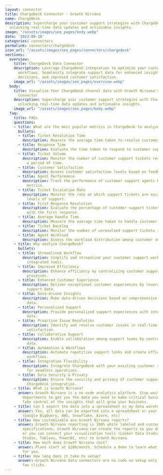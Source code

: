 ```yaml
---
layout: connector
title: ChargeDesk Connector - Growth Nirvana
name: ChargeDesk
description: Supercharge your customer support strategies with ChargeDesk integration,
  unlocking real-time data updates and actionable insights.
image: "/assets/images/seo_pages/body.webp"
date: '2023-08-18'
categories: connectors
permalink: connectors/chargedesk
icon_url: "/assets/images/seo_pages/connectors/chargedesk"
sections:
  overview:
    title: ChargeDesk Data Connector
    description: Leverage ChargeDesk integration to optimize your customer support
      workflows. Seamlessly integrate support data for enhanced insights, informed
      decisions, and improved customer satisfaction.
    image_url: "/assets/images/seo_pages/overview.webp"
  body:
    title: Visualize Your ChargeDesk channel data with Growth Nirvana's ChargeDesk
      Connector
    description: Supercharge your customer support strategies with ChargeDesk integration,
      unlocking real-time data updates and actionable insights.
    image_url: "/assets/images/seo_pages/body.webp"
  faq:
    title: FAQs
    questions:
    - title: What are the most popular metrics in ChargeDesk to analyze?
      bullets:
      - title: Ticket Resolution Time
        description: Measure the average time taken to resolve customer support tickets.
      - title: Response Time
        description: Evaluate the time taken to respond to customer support inquiries.
      - title: Ticket Volume
        description: Monitor the number of customer support tickets received over
          a period of time.
      - title: Customer Satisfaction
        description: Assess customer satisfaction levels based on feedback and ratings.
      - title: Agent Performance
        description: Track the performance of customer support agents based on key
          metrics.
      - title: Ticket Escalation Rate
        description: Monitor the rate at which support tickets are escalated to higher
          levels of support.
      - title: First Response Resolution
        description: Evaluate the percentage of customer support tickets resolved
          with the first response.
      - title: Average Handle Time
        description: Measure the average time taken to handle customer support interactions.
      - title: Ticket Backlog
        description: Monitor the number of unresolved support tickets in the backlog.
      - title: Agent Workload
        description: Assess the workload distribution among customer support agents.
    - title: Why analyze ChargeDesk?
      bullets:
      - title: Streamlined Workflow
        description: Simplify and streamline your customer support workflows with
          integrated tools.
      - title: Improved Efficiency
        description: Enhance efficiency by centralizing customer support data and
          processes.
      - title: Enhanced Customer Experience
        description: Deliver exceptional customer experiences by leveraging integrated
          support data.
      - title: Data-driven Insights
        description: Make data-driven decisions based on comprehensive customer support
          data.
      - title: Personalized Support
        description: Provide personalized support experiences with integrated customer
          data.
      - title: Proactive Issue Resolution
        description: Identify and resolve customer issues in real-time to drive customer
          satisfaction.
      - title: Collaborative Support
        description: Enable collaboration among support teams by centralizing support
          data.
      - title: Automation & Workflows
        description: Automate repetitive support tasks and create efficient support
          workflows.
      - title: Integration Flexibility
        description: Integrate ChargeDesk with your existing customer support tools
          for seamless operations.
      - title: Data Security & Privacy
        description: Ensure the security and privacy of customer support data with
          ChargeDesk integration.
    - title: What is Growth Nirvana?
      answer: Growth Nirvana is a no code analytics platform. Stop waiting for other
        departments to get you the data you need to make critical business decisions.
        Take control of the insights that will grow your business.
    - title: Can I export the data into a spreadsheet or my data warehouse?
      answer: Yes, all data can be exported into a spreadsheet or your data warehouse
        (Google BigQuery, AWS, Snowflake, Azure, etc)
    - title: How customizable are Growth Nirvana reports?
      answer: Growth Nirvana reporting is 100% white labeled and customized to your
        specifications. Growth Nirvana can create the reports so you don’t have to
        or you can connect your visualization tools (Looker Data Studio/Google Data
        Studio, Tableau, PowerBI, etc) to Growth Nirvana.
    - title: How much does Growth Nirvana cost?
      answer: Plans start at $200/month. Schedule a demo to learn what plan is best
        for you.
    - title: How long does it take to setup?
      answer: Growth Nirvana data connectors are no code so setup only requires a
        few clicks.
---
```

